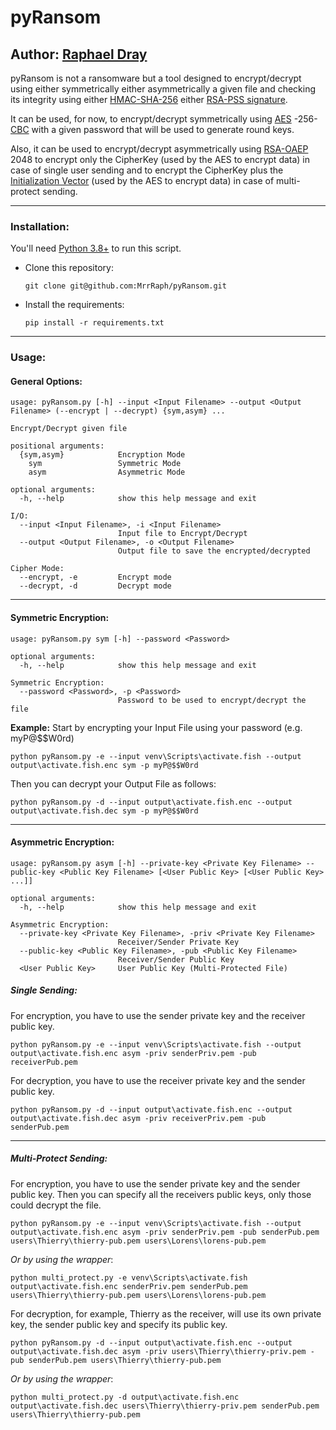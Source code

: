 # pyRansom
## Author: [Raphael Dray](https://www.linkedin.com/in/raphaeldray/)
pyRansom is not a ransomware but a tool designed to encrypt/decrypt 
using either symmetrically either asymmetrically a given file and checking
its integrity using either [HMAC-SHA-256](https://fr.wikipedia.org/wiki/HMAC) 
either [RSA-PSS signature](https://en.wikipedia.org/wiki/Probabilistic_signature_scheme).

It can be used, for now, to encrypt/decrypt symmetrically using 
[AES](https://fr.wikipedia.org/wiki/Advanced_Encryption_Standard)
-256-[CBC](https://en.wikipedia.org/wiki/Block_cipher_mode_of_operation#Cipher_block_chaining_(CBC))
with a given password that will be used to generate round keys.

Also, it can be used to encrypt/decrypt asymmetrically using 
[RSA-OAEP](https://fr.wikipedia.org/wiki/Optimal_Asymmetric_Encryption_Padding) 2048
to encrypt only the CipherKey (used by the AES to encrypt data)
in case of single user sending and to encrypt the CipherKey plus 
the 
[Initialization Vector](https://en.wikipedia.org/wiki/Initialization_vector#:~:text=In%20cryptography%2C%20an%20initialization%20vector,to%20be%20unpredictable%20or%20unique.) 
(used by the AES to encrypt data) in case
of multi-protect sending.

---
### Installation:
You'll need [Python 3.8+](https://www.python.org/downloads/) to run this script.
* Clone this repository:
    ```shell
    git clone git@github.com:MrrRaph/pyRansom.git
    ```
* Install the requirements:
    ```shell
    pip install -r requirements.txt
    ```

---
### Usage:
#### General Options:
```
usage: pyRansom.py [-h] --input <Input Filename> --output <Output Filename> (--encrypt | --decrypt) {sym,asym} ...

Encrypt/Decrypt given file

positional arguments:
  {sym,asym}            Encryption Mode
    sym                 Symmetric Mode
    asym                Asymmetric Mode

optional arguments:
  -h, --help            show this help message and exit

I/O:
  --input <Input Filename>, -i <Input Filename>
                        Input file to Encrypt/Decrypt
  --output <Output Filename>, -o <Output Filename>
                        Output file to save the encrypted/decrypted

Cipher Mode:
  --encrypt, -e         Encrypt mode
  --decrypt, -d         Decrypt mode
```
---
#### Symmetric Encryption:
```
usage: pyRansom.py sym [-h] --password <Password>

optional arguments:
  -h, --help            show this help message and exit

Symmetric Encryption:
  --password <Password>, -p <Password>
                        Password to be used to encrypt/decrypt the file
```

**Example:**
Start by encrypting your Input File using your password (e.g. myP@$$W0rd)
```shell
python pyRansom.py -e --input venv\Scripts\activate.fish --output output\activate.fish.enc sym -p myP@$$W0rd
```

Then you can decrypt your Output File as follows:
```shell
python pyRansom.py -d --input output\activate.fish.enc --output output\activate.fish.dec sym -p myP@$$W0rd
```
---
#### Asymmetric Encryption:
```
usage: pyRansom.py asym [-h] --private-key <Private Key Filename> --public-key <Public Key Filename> [<User Public Key> [<User Public Key> ...]]

optional arguments:
  -h, --help            show this help message and exit

Asymmetric Encryption:
  --private-key <Private Key Filename>, -priv <Private Key Filename>
                        Receiver/Sender Private Key
  --public-key <Public Key Filename>, -pub <Public Key Filename>
                        Receiver/Sender Public Key
  <User Public Key>     User Public Key (Multi-Protected File)
```

##### Single Sending:
For encryption, you have to use the sender private key and the receiver public key.
```shell
python pyRansom.py -e --input venv\Scripts\activate.fish --output output\activate.fish.enc asym -priv senderPriv.pem -pub receiverPub.pem
```

For decryption, you have to use the receiver private key and the sender public key.
```shell
python pyRansom.py -d --input output\activate.fish.enc --output output\activate.fish.dec asym -priv receiverPriv.pem -pub senderPub.pem
```

---
##### Multi-Protect Sending:
For encryption, you have to use the sender private key and the sender public key.
Then you can specify all the receivers public keys, only those could decrypt the file.
```shell
python pyRansom.py -e --input venv\Scripts\activate.fish --output output\activate.fish.enc asym -priv senderPriv.pem -pub senderPub.pem users\Thierry\thierry-pub.pem users\Lorens\lorens-pub.pem
```

_Or by using the wrapper_:
```shell
python multi_protect.py -e venv\Scripts\activate.fish output\activate.fish.enc senderPriv.pem senderPub.pem  users\Thierry\thierry-pub.pem users\Lorens\lorens-pub.pem
```

For decryption, for example, Thierry as the receiver, will use its own private key, 
the sender public key and specify its public key.
```shell
python pyRansom.py -d --input output\activate.fish.enc --output output\activate.fish.dec asym -priv users\Thierry\thierry-priv.pem -pub senderPub.pem users\Thierry\thierry-pub.pem
```

_Or by using the wrapper_:
```shell
python multi_protect.py -d output\activate.fish.enc output\activate.fish.dec users\Thierry\thierry-priv.pem senderPub.pem users\Thierry\thierry-pub.pem
```